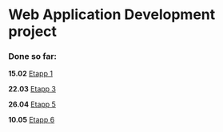 # Web Application Development project  
  
### Done so far:  
  
**15.02** [Etapp 1](https://github.com/MadisD/SFE/wiki/Etapp-1) 
  
**22.03** [Etapp 3](https://github.com/MadisD/SFE/wiki/Etapp-3)  
  
**26.04** [Etapp 5](https://github.com/MadisD/SFE/wiki/Etapp-5)  
  
**10.05** [Etapp 6](https://github.com/MadisD/SFE/wiki/Etapp-6)  
